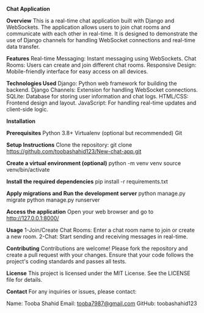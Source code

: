**Chat Application**


**Overview**
This is a real-time chat application built with Django and WebSockets. The application allows users to join chat rooms and communicate with each other in real-time. It is designed to demonstrate the use of Django channels for handling WebSocket connections and real-time data transfer.

**Features**
Real-time Messaging: Instant messaging using WebSockets.
Chat Rooms: Users can create and join different chat rooms.
Responsive Design: Mobile-friendly interface for easy access on all devices.

**Technologies Used**
Django: Python web framework for building the backend.
Django Channels: Extension for handling WebSocket connections.
SQLite: Database for storing user information and chat logs.
HTML/CSS: Frontend design and layout.
JavaScript: For handling real-time updates and client-side logic.



**Installation**

**Prerequisites**
Python 3.8+
Virtualenv (optional but recommended)
Git

**Setup Instructions**
Clone the repository:
git clone https://github.com/toobashahid123/New-chat-app.git

**Create a virtual environment (optional)**
python -m venv venv
source venv/bin/activate

**Install the required dependencies**
pip install -r requirements.txt

**Apply migrations and Run the development server**
python manage.py migrate
python manage.py runserver

**Access the application**
Open your web browser and go to http://127.0.0.1:8000/


**Usage**
1-Join/Create Chat Rooms: Enter a chat room name to join or create a new room.
2-Chat: Start sending and receiving messages in real-time.

**Contributing**
Contributions are welcome! Please fork the repository and create a pull request with your changes. Ensure that your code follows the project's coding standards and passes all tests.

**License**
This project is licensed under the MIT License. See the LICENSE file for details.

**Contact**
For any inquiries or issues, please contact:

Name: Tooba Shahid
Email: tooba7987@gmail.com
GitHub: toobashahid123







